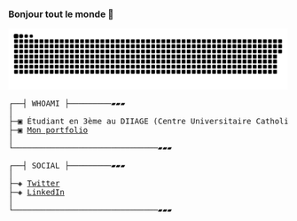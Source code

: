 ### Bonjour tout le monde 👋

<a href=#><img src="images/contributions.svg"></a>

<pre>
┌──┤ WHOAMI ├─────────▰▰▰
│
├─▣ Étudiant en 3ème au DIIAGE (Centre Universitaire Catholique De Bourgogne)
├─▣ <a href="https://louis-dprs.github.io/" target="_blank">Mon portfolio</a>
│
└───────────────────────────────▰▰▰

┌──┤ SOCIAL ├─────────▰▰▰
│
├─◈ <a href="https://twitter.com/louis_dprs" target="_blank">Twitter</a>
├─◈ <a href="https://www.linkedin.com/in/louis-dprs" target="_blank">LinkedIn</a>
│
└───────────────────────────────▰▰▰
</pre>

<!--[Louis-dprs's GitHub stats](https://github-readme-stats.vercel.app/api?username=louis-dprs&show_icons=true&theme=midnight-purple) -->

<!--
**louis-dprs/louis-dprs** is a ✨ _special_ ✨ repository because its `README.md` (this file) appears on your GitHub profile.

Here are some ideas to get you started:

- 🔭 I’m currently working on ...
- 🌱 I’m currently learning ...
- 👯 I’m looking to collaborate on ...
- 🤔 I’m looking for help with ...
- 💬 Ask me about ...
- 📫 How to reach me: ...
- 😄 Pronouns: ...
- ⚡ Fun fact: ...
-->
